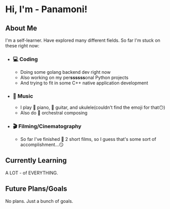 # Hi, I'm - **Panamoni!**

## About Me

I'm a self-learner. Have explored many different fields. So far I'm stuck on these right now:

* ### 💻 Coding
  * Doing some golang backend dev right now
  * Also working on my per**ssssss**onal Python projects
  * And trying to fit in some C++ native application development
* ### 🎵 Music
  * I play 🎹 piano, 🎸 guitar, and ukulele(couldn't find the emoji for that😶)
  * Also do 🎻 orchestral composing
* ### 🎬 Filming/Cinematography
  * So far I've finished 🎥 2 short films, so I guess that's some sort of accomplishment...😏

## Currently Learning

A LOT - of EVERYTHING.

## Future Plans/Goals

No plans. Just a bunch of goals.

